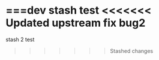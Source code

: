 
===dev
stash test
<<<<<<< Updated upstream
fix bug2
=======
stash 2 test

>>>>>>> Stashed changes


